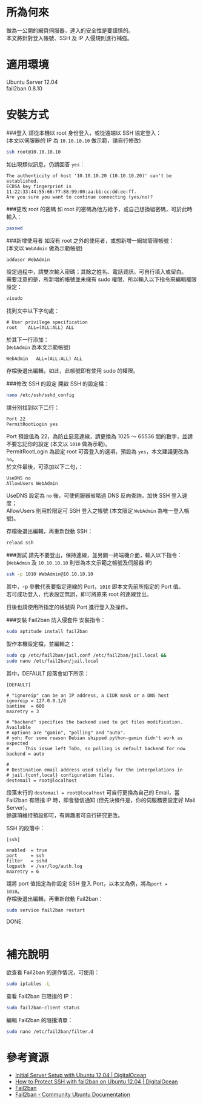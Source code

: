 所為何來
=
做為一公開的網頁伺服器，連入的安全性是要謹慎的。  
本文將針對登入帳號、SSH 及 IP 入侵規則進行補強。

適用環境
=
Ubuntu Server 12.04  
fail2ban 0.8.10

安裝方式
=
###登入
請從本機以 root 身份登入，或從遠端以 SSH 協定登入：  
(本文以伺服器的 IP 為 <code>10.10.10.10</code> 做示範，請自行修改)
```bash
ssh root@10.10.10.10
```
如出現類似訊息，仍請回答 <code>yes</code>：
```text
The authenticity of host '10.10.10.20 (10.10.10.20)' can't be established.
ECDSA key fingerprint is 11:22:33:44:55:66:77:88:99:00:aa:bb:cc:dd:ee:ff.
Are you sure you want to continue connecting (yes/no)?
```

###更改 root 的密碼
如 root 的密碼為他方給予，或自己想換組密碼，可於此時輸入：
```bash
passwd
```

###新增使用者
如沒有 root 之外的使用者，或想新增一網站管理帳號：  
(本文以 <code>WebAdmin</code> 做為示範帳號)
```bash
adduser WebAdmin
```
設定過程中，請雙次輸入密碼；其餘之姓名、電話資訊，可自行填入或留白。  
需要注意的是，所新增的帳號並未擁有 sudo 權限，所以輸入以下指令來編輯權限設定：
```bash
visudo
```
找到文中以下字句處：
```text
# User privilege specification
root    ALL=(ALL:ALL) ALL
```
於其下一行添加：  
(<code>WebAdmin</code> 為本文示範帳號)
```text
WebAdmin   ALL=(ALL:ALL) ALL
```
存檔後退出編輯，如此，此帳號即有使用 sudo 的權限。

###修改 SSH 的設定
開啟 SSH 的設定檔：
```bash
nano /etc/ssh/sshd_config
```
請分別找到以下二行：
```text
Port 22
PermitRootLogin yes
```
Port 預設值為 22，為防止惡意連線，請更換為 1025 ～ 65536 間的數字，並請不要忘記你的設定 (本文以 <code>1010</code> 做為示範)。  
PermitRootLogin 為設定 root 可否登入的選項，預設為 <code>yes</code>，本文建議更改為 <code>no</code>。  
於文件最後，可添加以下二句，：
```text
UseDNS no
AllowUsers WebAdmin
```
UseDNS 設定為 <code>no</code> 後，可使伺服器省略過 DNS 反向查詢，加快 SSH 登入速度；  
AllowUsers 則用於限定可 SSH 登入之帳號 (本文限定 <code>WebAdmin</code> 為唯一登入帳號)。
  
存檔後退出編輯，再重新啟動 SSH：
```bash
reload ssh
```

###測試
請先不要登出，保持連線，並另開一終端機介面，輸入以下指令：
(<code>WebAdmin</code> 及 <code>10.10.10.10</code> 則皆為本文示範之帳號及伺服器 IP)
```bash
ssh -p 1010 WebAdmin@10.10.10.10
```
其中，-p 參數代表要指定連線的 Port，<code>1010</code> 即本文先前所指定的 Port 值。  
若可成功登入，代表設定無誤，即可將原來 root 的連線登出。  
  
日後也請使用所指定的帳號與 Port 進行登入及操作。

###安裝 Fail2ban 防入侵套件
安裝指令：
```bash
sudo aptitude install fail2ban
```
製作本機設定檔，並編輯之：
```bash
sudo cp /etc/fail2ban/jail.conf /etc/fail2ban/jail.local &&
sudo nano /etc/fail2ban/jail.local
```
其中，DEFAULT 段落會如下所示：
```text
[DEFAULT]

# "ignoreip" can be an IP address, a CIDR mask or a DNS host
ignoreip = 127.0.0.1/8
bantime  = 600
maxretry = 3

# "backend" specifies the backend used to get files modification. Available
# options are "gamin", "polling" and "auto".
# yoh: For some reason Debian shipped python-gamin didn't work as expected
#      This issue left ToDo, so polling is default backend for now
backend = auto

#
# Destination email address used solely for the interpolations in
# jail.{conf,local} configuration files.
destemail = root@localhost

```
段落末行的 <code>destemail = root@localhost</code> 可自行更換為自己的 Email，當 Fail2ban 有阻擋 IP 時，即會發信通知 (但先決條件是，你的伺服務要設定好 Mail Server)。  
餘選項維持預設即可，有興趣者可自行研究更改。  
  
SSH 的段落中：
```text
[ssh]

enabled  = true
port     = ssh
filter   = sshd
logpath  = /var/log/auth.log
maxretry = 6
```
請將 port 值指定為你設定 SSH 登入 Port，以本文為例，將為<code>port = 1010</code>。  
存檔後退出編輯，再重新啟動 Fail2ban：
```bash
sudo service fail2ban restart
```
  
DONE.
<br>
<br>

補充說明
=
欲查看 Fail2ban 的運作情況，可使用：
```bash
sudo iptables -L
```
查看 Fail2ban 已阻擋的 IP：
```bash
sudo fail2ban-client status
```
編輯 Fail2ban 的阻擋清單：
```bash
sudo nano /etc/fail2ban/filter.d
```

參考資源
=
* [Initial Server Setup with Ubuntu 12.04 | DigitalOcean](https://www.digitalocean.com/community/articles/initial-server-setup-with-ubuntu-12-04)
* [How to Protect SSH with fail2ban on Ubuntu 12.04 | DigitalOcean](https://www.digitalocean.com/community/articles/how-to-protect-ssh-with-fail2ban-on-ubuntu-12-04)
* [Fail2ban](http://www.fail2ban.org/wiki/index.php/Main_Page)
* [Fail2ban - Community Ubuntu Documentation](https://help.ubuntu.com/community/Fail2ban)
